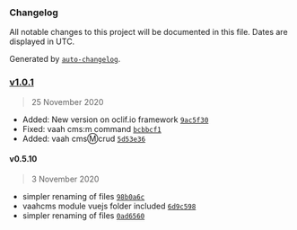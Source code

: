 ### Changelog

All notable changes to this project will be documented in this file. Dates are displayed in UTC.

Generated by [`auto-changelog`](https://github.com/CookPete/auto-changelog).

### [v1.0.1](https://github.com/webreinvent/vaahcli/compare/v0.5.10...v1.0.1)

> 25 November 2020

- Added: New version on oclif.io framework [`9ac5f30`](https://github.com/webreinvent/vaahcli/commit/9ac5f30adaee836893a2daba5e08c8b8fb1b036c)
- Fixed: vaah cms:m command [`bcbbcf1`](https://github.com/webreinvent/vaahcli/commit/bcbbcf1257eee98d548e3141d730f37d2c0cd75d)
- Added: vaah cms:m:crud [`5d53e36`](https://github.com/webreinvent/vaahcli/commit/5d53e360dd7a4d87a00523a22a6a354cc7c79dfd)

#### v0.5.10

> 3 November 2020

- simpler renaming of files [`98b0a6c`](https://github.com/webreinvent/vaahcli/commit/98b0a6ceffdad12e1f2de019a174b91227399a73)
- vaahcms module vuejs folder included [`6d9c598`](https://github.com/webreinvent/vaahcli/commit/6d9c5985970f7caa4d5cb3e64510c50364a1026d)
- simpler renaming of files [`0ad6560`](https://github.com/webreinvent/vaahcli/commit/0ad656094da14e7f63836ca385c57cba93ffa78f)
